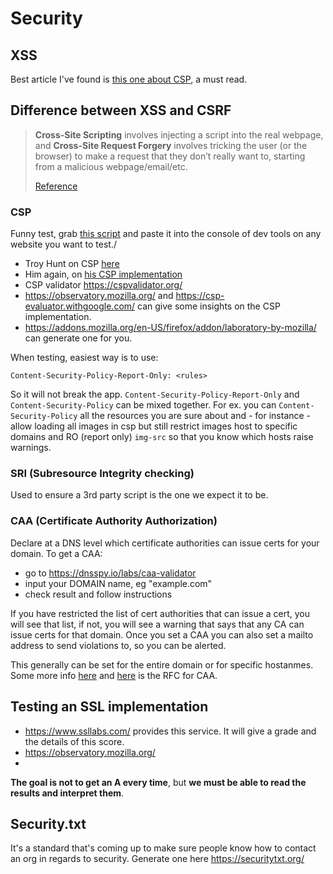 # Security

## XSS

Best article I've found is [this one about CSP](https://www.troyhunt.com/locking-down-your-website-scripts-with-csp-hashes-nonces-and-report-uri/), a must read.

## Difference between XSS and CSRF

> **Cross-Site Scripting** involves injecting a script into the real webpage, and **Cross-Site Request Forgery** involves tricking the user (or the browser) to make a request that they don’t really want to, starting from a malicious webpage/email/etc.
>
> [Reference](https://blog.usejournal.com/how-to-avoid-ruining-lives-front-end-security-matters-26d4f906c7a6`)

### CSP

Funny test, grab [this script](https://pastebin.com/aJna4paJ) and paste it into the console of dev tools on any website you want to test./

- Troy Hunt on CSP [here](https://www.youtube.com/watch?v=L97wtYCqfwM)
- Him again, on [his CSP implementation](https://www.troyhunt.com/my-blog-now-has-a-content-security-policy-heres-how-ive-done-it/)
- CSP validator https://cspvalidator.org/
- https://observatory.mozilla.org/ and https://csp-evaluator.withgoogle.com/ can give some insights on the CSP implementation.
- https://addons.mozilla.org/en-US/firefox/addon/laboratory-by-mozilla/ can generate one for you.

When testing, easiest way is to use:

```
Content-Security-Policy-Report-Only: <rules>
```

So it will not break the app.
`Content-Security-Policy-Report-Only` and `Content-Security-Policy` can be mixed together.
For ex. you can `Content-Security-Policy` all the resources you are sure about and - for instance - allow loading all images in csp but still restrict images host to specific domains and RO (report only) `img-src` so that you know which hosts raise warnings.

### SRI (Subresource Integrity checking)

Used to ensure a 3rd party script is the one we expect it to be.

### CAA (Certificate Authority Authorization)

Declare at a DNS level which certificate authorities can issue certs for your domain.
To get a CAA:

- go to https://dnsspy.io/labs/caa-validator
- input your DOMAIN name, eg "example.com"
- check result and follow instructions

If you have restricted the list of cert authorities that can issue a cert, you will see that list, if not, you will see a warning that says that any CA can issue certs for that domain.
Once you set a CAA you can also set a mailto address to send violations to, so you can be alerted.

This generally can be set for the entire domain or for specific hostanmes.
Some more info [here](https://support.dnsimple.com/articles/caa-record/) and [here](https://tools.ietf.org/html/rfc6844) is the RFC for CAA.

## Testing an SSL implementation

- https://www.ssllabs.com/ provides this service. It will give a grade and the details of this score.
- https://observatory.mozilla.org/
-

**The goal is not to get an A every time**, but **we must be able to read the results and interpret them**.

## Security.txt

It's a standard that's coming up to make sure people know how to contact an org in regards to security.
Generate one here https://securitytxt.org/
